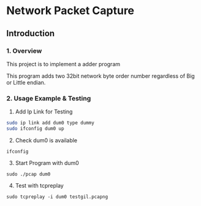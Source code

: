 # Network Packet Capture

## Introduction

### 1. Overview

This project is to implement a adder program

This program adds two 32bit network byte order number regardless of Big or Little endian.

### 2. Usage Example & Testing

1. Add Ip Link for Testing

```bash
sudo ip link add dum0 type dummy
sudo ifconfig dum0 up
```

2. Check dum0 is available

```shell
ifconfig
```

3. Start Program with dum0

```
sudo ./pcap dum0
```

4. Test with tcpreplay

```shell
sudo tcpreplay -i dum0 testgil.pcapng
```

